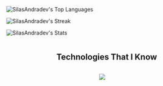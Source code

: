 <p align="center">
  
  ![SilasAndradev's Top Languages](https://github-readme-stats.vercel.app/api/top-langs/?username=SilasAndradev&theme=dracula&show_icons=true&hide_border=false&layout=compact)
</p>
<p align="center">
  
![SilasAndradev's Streak](https://github-readme-streak-stats.herokuapp.com/?user=SilasAndradev&theme=dracula&hide_border=false)
</p>
<p align="center">
  
![SilasAndradev's Stats](https://github-readme-stats.vercel.app/api?username=SilasAndradev&theme=dracula&show_icons=true&hide_border=false&count_private=true)
</p>

<div id="user-content-toc">
  <ul align="center">
    <summary><h2 style="display: inline-block">Technologies That I Know</h2></summary>
  </ul>
</div>
<p align="center">
  <a href="https://skillicons.dev">
    <img src="https://skillicons.dev/icons?i=html,css,js,ts,c,cpp,cs,dotnet,py,django,postgresql,mongodb,docker,kubernetes,linux,git,github,vscode,godot,discord,linkedin,notion&perline=14" />
  </a>
</p>
